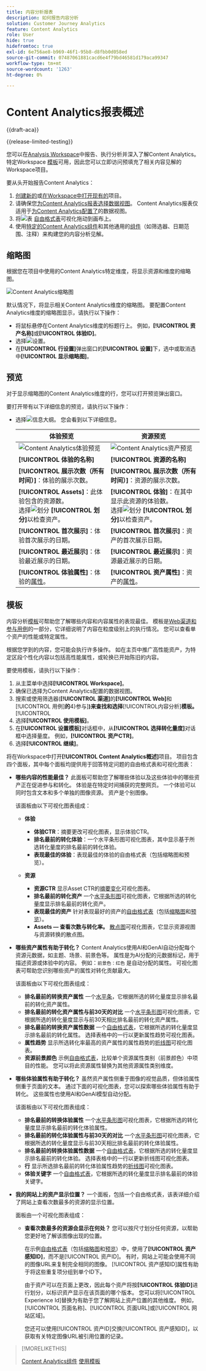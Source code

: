 ```yaml
---
title: 内容分析报表
description: 如何报告内容分析
solution: Customer Journey Analytics
feature: Content Analytics
role: User
hide: true
hidefromtoc: true
exl-id: 6e756ae8-b969-46f1-95b8-d8fbb0d058ed
source-git-commit: 07487061881cacd6e4f79bd46581d179aca99347
workflow-type: tm+mt
source-wordcount: '1263'
ht-degree: 0%

---
```


# Content Analytics报表概述

{{draft-aca}}

{{release-limited-testing}}

您可以在[Analysis Workspace](/help/analysis-workspace/home.md)中报告、执行分析并深入了解Content Analytics。 特定Workspace [模板](#template)可用，因此您可以立即访问预填充了相关内容见解的Workspace项目。

要从头开始报告Content Analytics：

1. [创建新的](/help/analysis-workspace/build-workspace-project/create-projects.md)或[在Workspace中打开现有的](/help/analysis-workspace/build-workspace-project/open-projects.md)项目。
1. 请确保您[为Content Analytics报表选择数据视图](/help/analysis-workspace/c-panels/panels.md#data-view)。 Content Analytics报表仅适用于[为Content Analytics配置了](/help/content-analytics/config/configuration.md)的数据视图。
1. 将![表](/help/assets/icons/Table.svg) [自由格式表](/help/analysis-workspace/visualizations/freeform-table/freeform-table.md)可视化拖动到画布上。
1. 使用[特定的Content Analytics组件](components.md)和其他通用的[组件](/help/components/overview.md)（如筛选器、日期范围、注释）来构建您的内容分析见解。

## 缩略图

根据您在项目中使用的Content Analytics特定维度，将显示资源和维度的缩略图。

![Content Analytics缩略图](../assets/aca-thumbnails.png)

默认情况下，将显示相关Content Analytics维度的缩略图。 要配置Content Analytics维度的缩略图显示，请执行以下操作：

* 将鼠标悬停在Content Analytics维度的标题行上。 例如，**[!UICONTROL 资产名称]**&#x200B;或&#x200B;**[!UICONTROL 体验ID]**。
* 选择![设置](/help/assets/icons/Setting.svg)。
* 在&#x200B;**[!UICONTROL 行设置]**&#x200B;弹出窗口的&#x200B;**[!UICONTROL 设置]**&#x200B;下，选中或取消选中&#x200B;**[!UICONTROL 显示缩略图]**。


## 预览

对于显示缩略图的Content Analytics维度的行，您可以打开预览弹出窗口。

要打开带有以下详细信息的预览，请执行以下操作：

* 选择![信息大纲](/help/assets/icons/InfoOutline.svg)。 您会看到以下详细信息。

  | 体验预览 | 资源预览 |
  |---|---|
  | ![Content Analytics体验预览](../assets/aca-experience-preview.png) | ![Content Analytics资产预览](../assets/aca-asset-preview.png) |
  | **[!UICONTROL 体验的名称]** | **[!UICONTROL 资源的名称]** |
  | **[!UICONTROL 展示次数（所有时间）]**：体验的展示次数。 | **[!UICONTROL 展示次数（所有时间）]**：资源的展示次数。 |
  | **[!UICONTROL Assets]**：此体验包含的资源数。 <br/>选择![划分](/help/assets/icons/Breakdown.svg) **[!UICONTROL 划分]**&#x200B;以检查资产。 | **[!UICONTROL 体验]**：在其中显示此资源的体验数。 <br/>选择![划分](/help/assets/icons/Breakdown.svg) **[!UICONTROL 划分]**&#x200B;以检查资产。 |
  | **[!UICONTROL 首次展示]**：体验首次展示的日期。 | **[!UICONTROL 首次展示]**：资产的首次展示日期。 |
  | **[!UICONTROL 最近展示]**：体验最近展示的日期。 | **[!UICONTROL 最近展示]**：资源最近展示的日期。 |
  | **[!UICONTROL 体验属性]**：体验的[属性](/help/content-analytics/report/components.md#experience-attributes)。 | **[!UICONTROL 资产属性]**：资产的[属性](/help/content-analytics/report/components.md#asset-attributes)。 |


## 模板

内容分析[模板](/help/analysis-workspace/templates/use-templates.md)可帮助您了解哪些内容和内容属性的表现最佳。 模板是[Web渠道和参与用例](/help/analysis-workspace/templates/use-templates.md#web-engagement)的一部分，它详细说明了内容在粒度级别上的执行情况。 您可以查看单个资产的性能或特定属性。

根据您学到的内容，您可能会执行许多操作。 如在主页中推广高性能资产，为特定区段个性化内容以包括高性能属性，或轮换已开始陈旧的内容。

要使用模板，请执行以下操作：

1. 从主菜单中选择&#x200B;**[!UICONTROL Workspace]**。
1. 确保已选择为Content Analytics配置的数据视图。
1. 搜索或使用筛选器(**[!UICONTROL 渠道]**&#x200B;的&#x200B;**[!UICONTROL Web]**&#x200B;和[!UICONTROL 用例]**的**4}参与&#x200B;]**)来查找和选择**[!UICONTROL &#x200B;内容分析&#x200B;]**模板。**[!UICONTROL 
1. 选择&#x200B;**[!UICONTROL 使用模板]**。
1. 在&#x200B;**[!UICONTROL 设置模板]**&#x200B;对话框中，从&#x200B;**[!UICONTROL 选择转化量度]**&#x200B;对话框中选择量度。 例如，**[!UICONTROL 资产CTR]**。
1. 选择&#x200B;**[!UICONTROL 继续]**。

将在Workspace中打开&#x200B;**[!UICONTROL Content Analytics概述]**&#x200B;项目。 项目包含四个面板，其中每个面板均提供用于回答特定问题的自由格式表和可视化图表：

* **哪些内容的性能最佳？**
此面板可帮助您了解哪些体验以及这些体验中的哪些资产正在促进参与和转化。 体验是在特定时间捕获的完整网页。 一个体验可以同时包含文本和多个单独的图像资源。 资产是个别图像。

  该面板由以下可视化图表组成：

   * **体验**

      * **体验CTR**：摘要更改可视化图表，显示体验CTR。
      * **排名最前的转化体验**：一个水平条形图可视化图表，其中显示基于所选转化量度的排名最前的转化体验。
      * **表现最佳的体验**：表现最佳的体验的自由格式表（包括缩略图和预览）。

   * **资源**

      * **资源CTR**
显示Asset CTR的[摘要变化](/help/analysis-workspace/visualizations/summary-number-change.md)可视化图表。
      * **排名最前的转化资产**
一个[水平条形图](/help/analysis-workspace/visualizations/horizontal-bar.md)可视化图表，它根据所选的转化量度显示排名最前的转化资产。
      * **表现最佳的资产**
针对表现最好的资产的[自由格式表](/help/analysis-workspace/visualizations/freeform-table/freeform-table.md)（包括[缩略图](#thumbnails)和[预览](#previews)）。
      * **Assets — 查看次数与转化率。**
[散点图](/help/analysis-workspace/visualizations/scatterplot.md)可视化图表，它显示资源视图与资源转换的散点图。

* **哪些资产属性有助于转化？**
Content Analytics使用AI和GenAI自动分配每个资源元数据，如主题、场景、前景色等。 属性是为AI分配的元数据标记，用于描述资源或体验中的内容。 例如：<code>前景色：红色</code> 是自动分配的属性。 可视化图表可帮助您识别哪些资产的属性对转化贡献最大。

  该面板由以下可视化图表组成：

   * **排名最前的转换资产属性**
一个[水平条](/help/analysis-workspace/visualizations/horizontal-bar.md)，它根据所选的转化量度显示排名最前的转化资产属性。
   * **排名最前的转化资产属性与前30天的对比**
一个[水平条形图](/help/analysis-workspace/visualizations/horizontal-bar.md)可视化图表，它根据所选的转化量度显示与前30天相比排名最前的转化资产属性。
   * **排名最前的转换资产属性数据**
一个[自由格式表](/help/analysis-workspace/visualizations/freeform-table/freeform-table.md)，它根据所选的转化量度显示排名最前的转化属性。 选择表格中的一行以更新属性趋势可视化图表。
   * **属性趋势**
显示所选转化率最高的资产属性的属性趋势的[折线图](/help/analysis-workspace/visualizations/line.md)可视化图表。
   * **资源前景颜色**
示例[自由格式表](/help/analysis-workspace/visualizations/freeform-table/freeform-table.md)，比较单个资源属性类别（前景颜色）中项目的性能。 您可以将此资源属性替换为其他资源属性类别维度。

* **哪些体验属性有助于转化？**
虽然资产属性侧重于图像的视觉品质，但体验属性侧重于页面的文本。 通过下面的可视化图表，您可以探索哪些体验属性有助于转化。 这些属性也使用AI和GenAI模型自动分配。

  该面板由以下可视化图表组成：

   * **排名最前的转换体验属性**
一个[水平条形图](/help/analysis-workspace/visualizations/horizontal-bar.md)可视化图表，它根据所选的转化量度显示排名最前的转化体验属性。
   * **排名最前的转化体验属性与前30天的对比**
一个[水平条形图](/help/analysis-workspace/visualizations/horizontal-bar.md)可视化图表，它根据所选的转化量度显示与前30天相比排名最前的转化体验属性。
   * **排名最前的转换体验属性数据**
一个[自由格式表](/help/analysis-workspace/visualizations/freeform-table/freeform-table.md)，它根据所选的转化量度显示排名最前的转化体验。 选择表格中的一行以更新折线图可视化图表。
   * **行**
显示所选排名最前的转化体验属性趋势的[折线图](/help/analysis-workspace/visualizations/line.md)可视化图表。
   * **体验关键字**
一个[自由格式表](/help/analysis-workspace/visualizations/freeform-table/freeform-table.md)，它根据所选的转化量度显示排名最前的体验关键字。

* **我的网站上的资产显示位置？**
一个面板，包括一个自由格式表，该表详细介绍了网站上查看次数最多的资源的显示位置。

  面板由一个可视化图表组成：

   * **查看次数最多的资源会显示在何处？**
您可以按尺寸划分任何资源，以帮助您更好地了解该图像出现的位置。

     在示例[自由格式表](/help/analysis-workspace/visualizations/freeform-table/freeform-table.md)（包括[缩略图](#thumbnails)和[预览](#previews)）中，使用了&#x200B;**[!UICONTROL 资产感知ID]**，而不是[!UICONTROL 资产ID]。 有时，网站上可能会使用不同的图像URL来复制完全相同的图像。 [!UICONTROL 资产感知ID]属性有助于将这些重复项分组到单个ID下。

     由于资产可以在页面上更改，因此每个资产将按&#x200B;**[!UICONTROL 体验ID]**&#x200B;进行划分，以标识资产显示在该页面的哪个版本。 您可以将[!UICONTROL Experience Id]替换为有助于您了解网站上资产位置的其他维度。 例如，[!UICONTROL 页面名称]、[!UICONTROL 页面URL]或[!UICONTROL 网站区域]。

     您还可以使用[!UICONTROL 资产ID]交换[!UICONTROL 资产感知ID]，以获取有关特定图像URL被引用位置的记录。


>[!MORELIKETHIS]
>
>[Content Analytics组件](components.md)
>[使用模板](/help/analysis-workspace/templates/use-templates.md#web-engagement)
>
